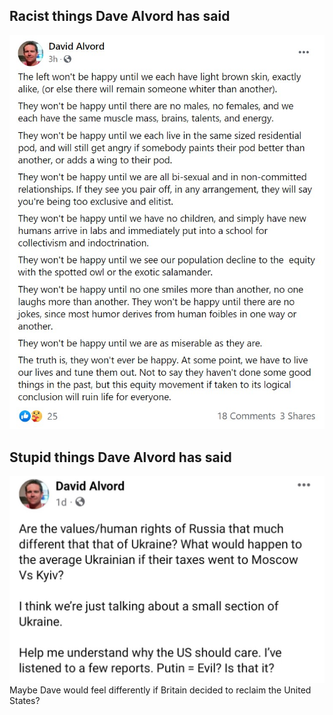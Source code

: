 ## Racist things Dave Alvord has said

![racism](/docs/assets/img/dave_alvord_is_a_racist.jpg)

## Stupid things Dave Alvord has said
![davelovesputin](/docs/assets/img/dave_alvord_loves_putin.jpg)
Maybe Dave would feel differently if Britain decided to reclaim the United States?